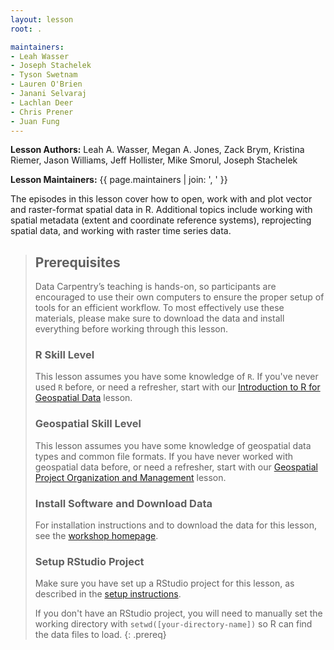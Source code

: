 ```yaml
---
layout: lesson
root: .

maintainers:
- Leah Wasser
- Joseph Stachelek
- Tyson Swetnam
- Lauren O'Brien
- Janani Selvaraj
- Lachlan Deer
- Chris Prener
- Juan Fung
---
```


**Lesson Authors:** Leah A. Wasser, Megan A. Jones, Zack Brym, Kristina Riemer, Jason Williams, Jeff Hollister,  Mike Smorul, Joseph Stachelek

**Lesson Maintainers:** {{ page.maintainers | join: ', ' }}

The episodes in this lesson cover how to open, work with and plot vector and raster-format spatial data in R. Additional topics include working with spatial metadata (extent and coordinate reference systems), reprojecting spatial data, and working with raster time series data.

> ## Prerequisites
> Data Carpentry’s teaching is hands-on, so participants are encouraged to use 
> their own computers to ensure the proper setup of tools for an efficient 
> workflow. To most effectively use these materials, please make sure to download 
> the data and install everything before working through this lesson. 
> 
> ### R Skill Level
> This lesson assumes you have some knowledge of `R`. If you've never used `R` before, or need
> a refresher, start with our [Introduction to R for Geospatial Data](http://www.datacarpentry.org/r-intro-geospatial/) lesson.
>
> ### Geospatial Skill Level
> This lesson assumes you have some knowledge of geospatial data types and common file formats. If you
> have never worked with geospatial data before, or need a refresher, start with our [Geospatial Project Organization and Management](http://www.datacarpentry.org/organization-geospatial/) lesson.
>
> ### Install Software and Download Data
> For installation instructions and to download the data for this lesson, see the 
> [workshop homepage](http://www.datacarpentry.org/geospatial-workshop/setup.html).
>
> ### Setup RStudio Project
>
> Make sure you have set up a RStudio project for this lesson, as described in the <a href="{{ site.baseurl }}/setup.html" target="_blank">setup instructions</a>.
>
> If you don't have an RStudio project, you will need to manually set the working directory with `setwd([your-directory-name])` so R can find the data files to load.
{: .prereq}
